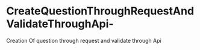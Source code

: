 # CreateQuestionThroughRequestAndValidateThroughApi-
Creation Of question through request and validate through Api

